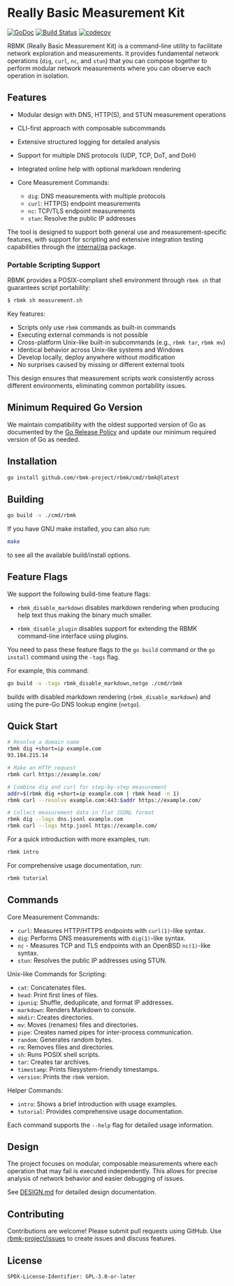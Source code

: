 # Really Basic Measurement Kit

[![GoDoc](https://pkg.go.dev/badge/github.com/rbmk-project/rbmk)](https://pkg.go.dev/github.com/rbmk-project/rbmk) [![Build Status](https://github.com/rbmk-project/rbmk/actions/workflows/go.yml/badge.svg)](https://github.com/rbmk-project/rbmk/actions) [![codecov](https://codecov.io/gh/rbmk-project/rbmk/branch/main/graph/badge.svg)](https://codecov.io/gh/rbmk-project/rbmk)

RBMK (Really Basic Measurement Kit) is a command-line utility
to facilitate network exploration and measurements. It provides
fundamental network operations (`dig`, `curl`, `nc`, and `stun`) that you can
compose together to perform modular network measurements where
you can observe each operation in isolation.

## Features

- Modular design with DNS, HTTP(S), and STUN measurement operations
- CLI-first approach with composable subcommands
- Extensive structured logging for detailed analysis
- Support for multiple DNS protocols (UDP, TCP, DoT, and DoH)
- Integrated online help with optional markdown rendering

- Core Measurement Commands:
  - `dig`: DNS measurements with multiple protocols
  - `curl`: HTTP(S) endpoint measurements
  - `nc`: TCP/TLS endpoint measurements
  - `stun`: Resolve the public IP addresses

The tool is designed to support both general use and measurement-specific
features, with support for scripting and extensive integration testing
capabilities through the [internal/qa](internal/qa) package.

### Portable Scripting Support

RBMK provides a POSIX-compliant shell environment through `rbmk sh` that
guarantees script portability:

```bash
$ rbmk sh measurement.sh
```

Key features:

- Scripts only use `rbmk` commands as built-in commands
- Executing external commands is not possible
- Cross-platform Unix-like built-in subcommands (e.g., `rbmk tar`, `rbmk mv`)
- Identical behavior across Unix-like systems and Windows
- Develop locally, deploy anywhere without modification
- No surprises caused by missing or different external tools

This design ensures that measurement scripts work consistently across
different environments, eliminating common portability issues.

## Minimum Required Go Version

We maintain compatibility with the oldest supported version of Go as
documented by the [Go Release Policy](https://golang.org/doc/devel/release.html#policy)
and update our minimum required version of Go as needed.

## Installation

```sh
go install github.com/rbmk-project/rbmk/cmd/rbmk@latest
```

## Building

```sh
go build -v ./cmd/rbmk
```

If you have GNU make installed, you can also run:

```sh
make
```

to see all the available build/install options.

## Feature Flags

We support the following build-time feature flags:

* `rbmk_disable_markdown` disables markdown rendering when
producing help text thus making the binary much smaller.

* `rbmk_disable_plugin` disables support for extending the
RBMK command-line interface using plugins.

You need to pass these feature flags to the `go build` command
or the `go install` command using the `-tags` flag.

For example, this command:

```sh
go build -v -tags rbmk_disable_markdown,netgo ./cmd/rbmk
```

builds with disabled markdown rendering (`rbmk_disable_markdown`) and
using the pure-Go DNS lookup engine (`netgo`).

## Quick Start

```sh
# Resolve a domain name
rbmk dig +short=ip example.com
93.184.215.14

# Make an HTTP request
rbmk curl https://example.com/

# Combine dig and curl for step-by-step measurement
addr=$(rbmk dig +short=ip example.com | rbmk head -n 1)
rbmk curl --resolve example.com:443:$addr https://example.com/

# Collect measurement data in flat JSONL format
rbmk dig --logs dns.jsonl example.com
rbmk curl --logs http.jsonl https://example.com/
```

For a quick introduction with more examples, run:

```sh
rbmk intro
```

For comprehensive usage documentation, run:

```sh
rbmk tutorial
```

## Commands

Core Measurement Commands:
- `curl`: Measures HTTP/HTTPS endpoints with `curl(1)`-like syntax.
- `dig`: Performs DNS measurements with `dig(1)`-like syntax.
- `nc` - Measures TCP and TLS endpoints with an OpenBSD `nc(1)`-like syntax.
- `stun`: Resolves the public IP addresses using STUN.

Unix-like Commands for Scripting:
- `cat`: Concatenates files.
- `head`: Print first lines of files.
- `ipuniq`: Shuffle, deduplicate, and format IP addresses.
- `markdown`: Renders Markdown to console.
- `mkdir`: Creates directories.
- `mv`: Moves (renames) files and directories.
- `pipe`: Creates named pipes for inter-process communication.
- `random`: Generates random bytes.
- `rm`: Removes files and directories.
- `sh`: Runs POSIX shell scripts.
- `tar`: Creates tar archives.
- `timestamp`: Prints filesystem-friendly timestamps.
- `version`: Prints the `rbmk` version.

Helper Commands:
- `intro`: Shows a brief introduction with usage examples.
- `tutorial`: Provides comprehensive usage documentation.

Each command supports the `--help` flag for detailed usage information.

## Design

The project focuses on modular, composable measurements where each
operation that may fail is executed independently. This allows for precise
analysis of network behavior and easier debugging of issues.

See [DESIGN.md](docs/DESIGN.md) for detailed design documentation.

## Contributing

Contributions are welcome! Please submit pull requests using
GitHub. Use [rbmk-project/issues](https://github.com/rbmk-project/issues)
to create issues and discuss features.

## License

```
SPDX-License-Identifier: GPL-3.0-or-later
```
